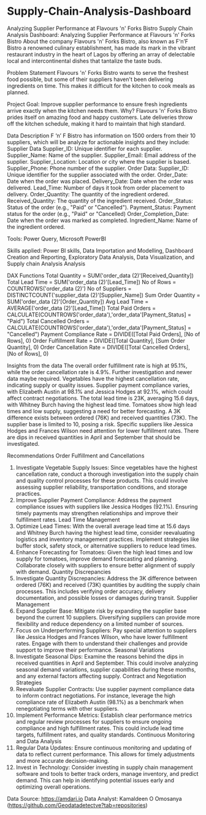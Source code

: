 # Supply-Chain-Analysis-Dashboard
Analyzing Supplier Performance at Flavours 'n' Forks Bistro
Supply Chain Analysis Dashboard: Analyzing Supplier Performance at Flavours 'n' Forks Bistro
About the company
Flavours 'n' Forks Bistro, also known as F‘n’F Bistro a renowned culinary establishment, has made its mark in the vibrant restaurant industry  in the heart of Lagos by offering an array of delectable local and intercontinental dishes that tantalize the taste buds.

Problem Statement
Flavours 'n' Forks Bistro wants to serve the freshest food possible, but some of their suppliers haven't been delivering ingredients on time. This makes it difficult for the kitchen to cook meals as planned.

Project Goal: Improve supplier performance to ensure fresh ingredients arrive exactly when the kitchen needs them. Why? Flavours 'n' Forks Bistro prides itself on amazing food and happy customers. Late deliveries throw off the kitchen schedule, making it hard to maintain that high standard.

Data Description
F ‘n’ F Bistro has information on 1500 orders from their 10 suppliers, which will be analyze for actionable insights and they include: 
Supplier Data
Supplier_ID: Unique identifier for each supplier.
Supplier_Name: Name of the supplier.
Supplier_Email: Email address of the supplier.
Supplier_Location: Location or city where the supplier is based.
Supplier_Phone: Phone number of the supplier.
Order Data:
Supplier_ID: Unique identifier for the supplier associated with the order.
Order_Date: Date when the order was placed.
Delivery_Date: Date when the order was delivered.
Lead_Time: Number of days it took from order placement to delivery.
Order_Quantity: The quantity of the ingredient ordered.
Received_Quantity: The quantity of the ingredient received. 
Order_Status: Status of the order (e.g., "Paid" or "Cancelled").
Payment_Status: Payment status for the order (e.g., "Paid" or "Cancelled)
Order_Completion_Date: Date when the order was marked as completed. 
Ingredient_Name: Name of the ingredient ordered.


Tools: Power Query, Microsoft PowerBI

Skills applied: Power BI skills, Data Importation and Modelling, Dashboard Creation and Reporting, Exploratory Data Analysis, Data Visualization, and Supply chain Analysis Analysis

DAX Functions
Total Quantity = SUM('order_data (2)'[Received_Quantity])
Total Lead Time = SUM('order_data (2)'[Lead_Time])
No of Rows = COUNTROWS('order_data (2)')
No of Suppliers = DISTINCTCOUNT('supplier_data (2)'[Supplier_Name])
Sum Order Quantity = SUM('order_data (2)'[Order_Quantity])
Avg Lead Time = AVERAGE('order_data (2)'[Lead_Time])
Total Paid Orders = CALCULATE(COUNTROWS('order_data'),'order_data'[Payment_Status] = "Paid")
Total Cancelled Orders = CALCULATE(COUNTROWS('order_data'),'order_data'[Payment_Status] = "Cancelled")
Payment Compliance Rate = DIVIDE([Total Paid Orders], [No of Rows], 0)
Order Fulfillment Rate = DIVIDE([Total Quantity], [Sum Order Quantity], 0) 
Order Cancellation Rate = DIVIDE([Total Cancelled Orders], [No of Rows], 0)


Insights from the data
The overall order fulfillment rate is high at 95.1%, while the order cancellation rate is 4.9%. Further investigation and newer data maybe required. Vegetables have the highest cancellation rate, indicating supply or quality issues. Supplier payment compliance varies, with Elizabeth Austin at 98.1% and Jessica Hodges at 92.1%, which could affect contract negotiations. The total lead time is 23K, averaging 15.6 days, with Whitney Burch having the highest lead time. Tomatoes show high lead times and low supply, suggesting a need for better forecasting. A 3K difference exists between ordered (76K) and received quantities (73K). The supplier base is limited to 10, posing a risk. Specific suppliers like Jessica Hodges and Frances Wilson need attention for lower fulfillment rates. There are dips in received quantities in April and September that should be investigated.

Recommendations
Order Fulfillment and Cancellations
1.	Investigate Vegetable Supply Issues: Since vegetables have the highest cancellation rate, conduct a thorough investigation into the supply chain and quality control processes for these products. This could involve assessing supplier reliability, transportation conditions, and storage practices.
2.	Improve Supplier Payment Compliance: Address the payment compliance issues with suppliers like Jessica Hodges (92.1%). Ensuring timely payments may strengthen relationships and improve their fulfillment rates.
Lead Time Management
3.	Optimize Lead Times: With the overall average lead time at 15.6 days and Whitney Burch having the highest lead time, consider reevaluating logistics and inventory management practices. Implement strategies like buffer stock, safety stock, or alternative suppliers to reduce lead times.
4.	Enhance Forecasting for Tomatoes: Given the high lead times and low supply for tomatoes, improve demand forecasting and planning. Collaborate closely with suppliers to ensure better alignment of supply with demand.
Quantity Discrepancies
5.	Investigate Quantity Discrepancies: Address the 3K difference between ordered (76K) and received (73K) quantities by auditing the supply chain processes. This includes verifying order accuracy, delivery documentation, and possible losses or damages during transit.
Supplier Management
6.	Expand Supplier Base: Mitigate risk by expanding the supplier base beyond the current 10 suppliers. Diversifying suppliers can provide more flexibility and reduce dependency on a limited number of sources.
7.	Focus on Underperforming Suppliers: Pay special attention to suppliers like Jessica Hodges and Frances Wilson, who have lower fulfillment rates. Engage with them to understand their challenges and provide support to improve their performance.
Seasonal Variations
8.	Investigate Seasonal Dips: Examine the reasons behind the dips in received quantities in April and September. This could involve analyzing seasonal demand variations, supplier capabilities during these months, and any external factors affecting supply.
Contract and Negotiation Strategies
9.	Reevaluate Supplier Contracts: Use supplier payment compliance data to inform contract negotiations. For instance, leverage the high compliance rate of Elizabeth Austin (98.1%) as a benchmark when renegotiating terms with other suppliers.
10.	Implement Performance Metrics: Establish clear performance metrics and regular review processes for suppliers to ensure ongoing compliance and high fulfillment rates. This could include lead time targets, fulfillment rates, and quality standards.
Continuous Monitoring and Data Analysis
11.	Regular Data Updates: Ensure continuous monitoring and updating of data to reflect current performance. This allows for timely adjustments and more accurate decision-making.
12.	Invest in Technology: Consider investing in supply chain management software and tools to better track orders, manage inventory, and predict demand. This can help in identifying potential issues early and optimizing overall operations.


Data Source: https://amdari.io
Data Analyst: Kamaldeen O Omosanya (https://github.com/Geodatadetectve?tab=repositories)

